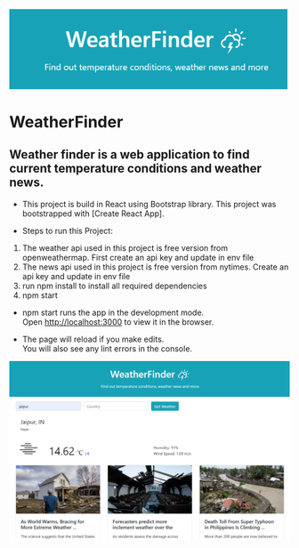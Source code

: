 <img src="https://github.com/poojachoudhary560/react-weather-info-and-news-app/blob/master/public/header.png?raw=true" width="500" alt="app header" />

# WeatherFinder

## Weather finder is a web application to find current temperature conditions and weather news.

- This project is build in React using Bootstrap library. This project was bootstrapped with [Create React App].

- Steps to run this Project:

1. The weather api used in this project is free version from openweathermap. First create an api key and update in env file
2. The news api used in this project is free version from nytimes. Create an api key and update in env file
3. run npm install to install all required dependencies
4. npm start

- npm start runs the app in the development mode.<br>
  Open [http://localhost:3000](http://localhost:3000) to view it in the browser.

- The page will reload if you make edits.<br>
  You will also see any lint errors in the console.

<img src="https://github.com/poojachoudhary560/react-weather-info-and-news-app/blob/master/public/home.png?raw=true" alt="home page" width="800">
